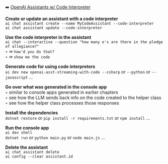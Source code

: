 ➡️ [OpenAI Assistants w/ Code Interpreter](todo.md#chapter-8-openai-assistants-w-code-interpreter)

**Create or update an assistant with a code interpreter**  
`ai chat assistant create --name MyCodeAssistant --code-interpreter`  
`ai chat assistant update --code-interpreter`  

**Use the code interpreter in the assistant**  
`ai chat --interactive --question "how many e's are there in the pledge of allegiance?"`  
◦ ⇛ `how'd you do that?`  
◦ ⇛ `show me the code`  

**Generate code for using code interpreters**  
`ai dev new openai-asst-streaming-with-code --csharp` or `--python` or `--javascript` ...  

**Go over what was generated in the console app**  
◦ similar to console apps generated in earlier chapters  
◦ see how the LLM sends back info on the code created to the helper class  
◦ see how the helper class processes those responses  

**Install the dependencies**  
`dotnet restore` or `pip install -r requirements.txt` or `npm install` ...  

**Run the console app**  
`ai dev shell`  
`dotnet run` or `python main.py` or `node main.js` ...  

**Delete the assistant**  
`ai chat assistant delete`  
`ai config --clear assistant.id`  
